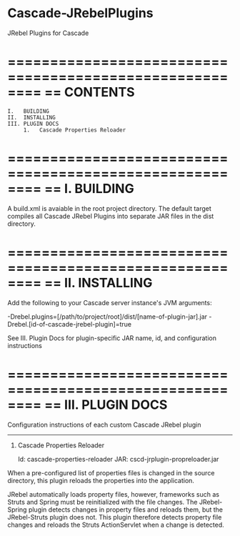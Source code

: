 Cascade-JRebelPlugins
=====================

JRebel Plugins for Cascade

========================================================
==  CONTENTS
========================================================

    I.   BUILDING
    II.  INSTALLING
    III. PLUGIN DOCS
         1.   Cascade Properties Reloader


========================================================
==  I.   BUILDING
========================================================

A build.xml is avaiable in the root project directory. The default target compiles all Cascade JRebel Plugins into separate JAR files in the dist directory.

========================================================
==  II.  INSTALLING
========================================================

Add the following to your Cascade server instance's JVM arguments:

 -Drebel.plugins=[/path/to/project/root]/dist/[name-of-plugin-jar].jar 
 -Drebel.[id-of-cascade-jrebel-plugin]=true

See III. Plugin Docs for plugin-specific JAR name, id, and configuration instructions

========================================================
==  III. PLUGIN DOCS
========================================================

Configuration instructions of each custom Cascade JRebel plugin

--------------------------------------------------------
1. Cascade Properties Reloader

   Id:  cascade-properties-reloader
   JAR: cscd-jrplugin-propreloader.jar

When a pre-configured list of properties files is changed in the source directory, this plugin reloads the properties into the application.

JRebel automatically loads property files, however, frameworks such as Struts and Spring must be reinitialized with the file changes. The JRebel-Spring plugin detects changes in property files and reloads them, but the JRebel-Struts plugin does not. This plugin therefore detects property file changes and reloads the Struts ActionServlet when a change is detected.

